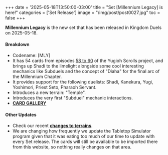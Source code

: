 +++
date = '2025-05-18T13:50:00-03:00'
title = "Set [Millennium Legacy] is here!"
categories = ['Set Release']
image = "/img/post/post0027.jpg"
toc = false
+++

**Millennium Legacy** is the new set that has been released in Kingdom Duels on 2025-05-18.

#### Breakdown

- Codename: [MLY]
- It has 54 cards from episodes [58 to 60](/story/museum-arc/) of the Yugioh Scrolls project, and brings up Shadi to the limelight alongside some cool interesting mechanics like Subduels and the concept of "Diaha" for the final arc of the Millennium Chapter.
- It provides support for the following duelists: Shadi, Kanekura, Yugi, Yoshimori, Priest Seto, Pharaoh Servant.
- Introduces a new terrain: "Temple".
- Introduces the very first "Subduel" mechanic interactions.
- [**CARD GALLERY**](/deckbuilder/index.html#13)

#### Other Updates

- Check our recent [**changes to terrains**](/post/terrain-changes/).
- We are changing how frequently we update the Tabletop Simulator program given that it was eating too much of our time to update with every Set release. The cards will still be available to be imported there from this website, so nothing really changes on that area. 
